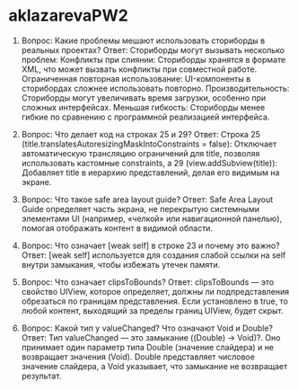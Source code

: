 # aklazarevaPW2

1. Вопрос: Какие проблемы мешают использовать сториборды в реальных проектах?
   Ответ: Сториборды могут вызывать несколько проблем:
                Конфликты при слиянии: Сториборды хранятся в формате XML, что может вызвать конфликты при совместной работе.
                Ограниченная повторная использование: UI-компоненты в сторибордах сложнее использовать повторно.
                Производительность: Сториборды могут увеличивать время загрузки, особенно при сложных интерфейсах.
                Меньшая гибкость: Сториборды менее гибкие по сравнению с программной реализацией интерфейса.

2. Вопрос: Что делает код на строках 25 и 29?
   Ответ: Строка 25 (title.translatesAutoresizingMaskIntoConstraints = false): Отключает автоматическую трансляцию ограничений для title, позволяя   использовать кастомные constraints, а 29 (view.addSubview(title)): Добавляет title в иерархию представлений, делая его видимым на экране.

3. Вопрос: Что такое safe area layout guide?
   Ответ: Safe Area Layout Guide определяет часть экрана, не перекрытую системными элементами UI (например, «челкой» или навигационной панелью), помогая отображать контент в видимой области.

4. Вопрос: Что означает [weak self] в строке 23 и почему это важно?
   Ответ: [weak self] используется для создания слабой ссылки на self внутри замыкания, чтобы избежать утечек памяти.

5. Вопрос: Что означает clipsToBounds?
   Ответ: clipsToBounds — это свойство UIView, которое определяет, должны ли подпредставления обрезаться по границам представления. Если установлено в true, то любой контент, выходящий за пределы границ UIView, будет скрыт.

6. Вопрос: Какой тип у valueChanged? Что означают Void и Double?
   Ответ: Тип valueChanged — это замыкание ((Double) -> Void)?. Оно принимает один параметр типа Double (значение слайдера) и не возвращает значения (Void). Double представляет числовое значение слайдера, а Void указывает, что замыкание не возвращает результат.
